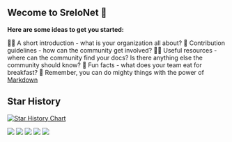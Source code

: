 ## Wecome to  SreIoNet 👋



**Here are some ideas to get you started:**

🙋‍♀️ A short introduction - what is your organization all about?
🌈 Contribution guidelines - how can the community get involved?
👩‍💻 Useful resources - where can the community find your docs? Is there anything else the community should know?
🍿 Fun facts - what does your team eat for breakfast?
🧙 Remember, you can do mighty things with the power of [Markdown](https://docs.github.com/github/writing-on-github/getting-started-with-writing-and-formatting-on-github/basic-writing-and-formatting-syntax)

## Star History

[![Star History Chart](https://api.star-history.com/svg?repos=kbsonlong/devops.alongparty.cn&type=Date)](https://star-history.com/#kbsonlong/devops.alongparty.cn&Date)

![](https://badgen.net/github/stars/kbsonlong/devops.alongparty.cn)
![](https://badgen.net/github/forks/kbsonlong/devops.alongparty.cn)
![](https://badgen.net/github/issues/kbsonlong/devops.alongparty.cn)
![](https://badgen.net/github/status/kbsonlong/devops.alongparty.cn/gh-pages)
![](https://badgen.net/github/release/kbsonlong/devops.alongparty.cn)
